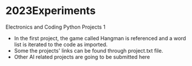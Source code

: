 # 2023Experiments
Electronics and Coding
Python Projects 1

- In the first project, the game called Hangman is referenced and a word list is iterated to the code as imported.
- Some the projects' links can be found through project.txt file.
- Other AI related projects are going to be submitted here
